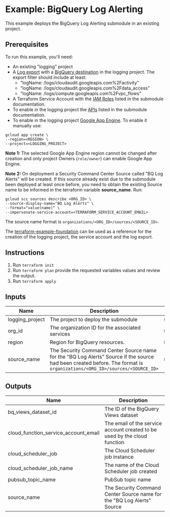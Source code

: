 # Example: BigQuery Log Alerting

This example deploys the BigQuery Log Alerting submodule in an existing project.

## Prerequisites

To run this example, you'll need:

- An existing "logging" project
- A [Log export](https://github.com/terraform-google-modules/terraform-google-log-export) with a [BigQuery destination](https://github.com/terraform-google-modules/terraform-google-log-export/tree/master/modules/bigquery) in the logging project. The export filter should include at least:
  - "logName: /logs/cloudaudit.googleapis.com%2Factivity"
  - "logName: /logs/cloudaudit.googleapis.com%2Fdata_access"
  - "logName: /logs/compute.googleapis.com%2Fvpc_flows"
- A Terraform Service Account with the [IAM Roles](../../../modules/bq-log-alerting/README.md) listed in the submodule documentation.
- To enable in the logging project the [APIs](../../../modules/bq-log-alerting/README.md) listed in the submodule documentation.
- To enable in the logging project [Google App Engine](https://cloud.google.com/appengine).
To enable it manually use:

```shell
gcloud app create \
--region=<REGION> \
--project=<LOGGING_PROJECT>
```

**Note 1:** The selected Google App Engine region cannot be changed after creation and only project Owners (`role/owner`) can enable Google App Engine.

**Note 2:** On deployment a Security Command Center Source called "BQ Log Alerts" will be created. If this source already exist due to the submodule been deployed at least once before, you need to obtain the existing Source name to be informed in the terraform variable **source_name**.
Run:

```shell
gcloud scc sources describe <ORG_ID> \
--source-display-name="BQ Log Alerts" \
--format="value(name)" \
--impersonate-service-account=<TERRAFORM_SERVICE_ACCOUNT_EMAIL>
```

The source name format is `organizations/<ORG_ID>/sources/<SOURCE_ID>`.

The [terraform-example-foundation](https://github.com/terraform-google-modules/terraform-example-foundation) can be used as a reference for the creation of the logging project, the service account and the log export.

## Instructions

1. Run `terraform init`
1. Run `terraform plan` provide the requested variables values and review the output.
1. Run `terraform apply`

<!-- BEGINNING OF PRE-COMMIT-TERRAFORM DOCS HOOK -->
## Inputs

| Name | Description | Type | Default | Required |
|------|-------------|------|---------|:--------:|
| logging\_project | The project to deploy the submodule | `string` | n/a | yes |
| org\_id | The organization ID for the associated services | `string` | n/a | yes |
| region | Region for BigQuery resources. | `string` | n/a | yes |
| source\_name | The Security Command Center Source name for the "BQ Log Alerts" Source if the source had been created before. The format is `organizations/<ORG_ID>/sources/<SOURCE_ID>` | `string` | `""` | no |

## Outputs

| Name | Description |
|------|-------------|
| bq\_views\_dataset\_id | The ID of the BigQuery Views dataset |
| cloud\_function\_service\_account\_email | The email of the service account created to be used by the cloud function |
| cloud\_scheduler\_job | The Cloud Scheduler job instance |
| cloud\_scheduler\_job\_name | The name of the Cloud Scheduler job created |
| pubsub\_topic\_name | PubSub topic name |
| source\_name | The Security Command Center Source name for the "BQ Log Alerts" Source |

<!-- END OF PRE-COMMIT-TERRAFORM DOCS HOOK -->
